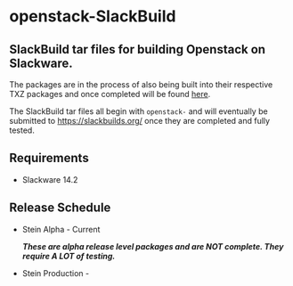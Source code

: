 # openstack-SlackBuild

## SlackBuild tar files for building Openstack on Slackware.

The packages are in the process of also being built into their respective TXZ packages and once completed will be found [here](http://downloads.dokasystems.com/openstack-slackware/slackware-14.2/).

The SlackBuild tar files all begin with `openstack-` and will eventually be submitted to https://slackbuilds.org/ once they are completed and fully tested.

## Requirements

* Slackware 14.2

## Release Schedule
* Stein Alpha - Current

  _**These are alpha release level packages and are NOT complete.  They require A LOT of testing.**_

* Stein Production -
